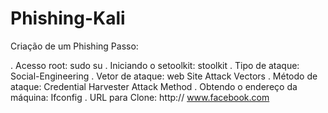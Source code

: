 # Phishing-Kali
Criação de um Phishing
Passo:

. Acesso root: sudo su
. Iniciando o setoolkit: stoolkit
. Tipo de ataque: Social-Engineering
. Vetor de ataque: web Site Attack Vectors
. Método de ataque: Credential Harvester Attack Method
. Obtendo o endereço da máquina: Ifconfig
. URL para Clone: http:// www.facebook.com
